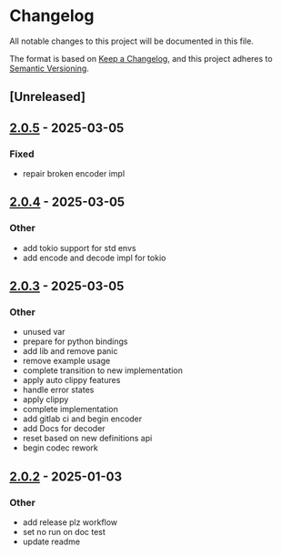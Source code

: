 # Changelog

All notable changes to this project will be documented in this file.

The format is based on [Keep a Changelog](https://keepachangelog.com/en/1.0.0/),
and this project adheres to [Semantic Versioning](https://semver.org/spec/v2.0.0.html).

## [Unreleased]

## [2.0.5](https://github.com/samp-reston/doip-codec/compare/v2.0.4...v2.0.5) - 2025-03-05

### Fixed

- repair broken encoder impl

## [2.0.4](https://github.com/samp-reston/doip-codec/compare/v2.0.3...v2.0.4) - 2025-03-05

### Other

- add tokio support for std envs
- add encode and decode impl for tokio

## [2.0.3](https://github.com/samp-reston/doip-codec/compare/v2.0.2...v2.0.3) - 2025-03-05

### Other

- unused var
- prepare for python bindings
- add lib and remove panic
- remove example usage
- complete transition to new implementation
- apply auto clippy features
- handle error states
- apply clippy
- complete implementation
- add gitlab ci and begin encoder
- add Docs for decoder
- reset based on new definitions api
- begin codec rework

## [2.0.2](https://github.com/samp-reston/doip-codec/compare/v2.0.1...v2.0.2) - 2025-01-03

### Other

- add release plz workflow
- set no run on doc test
- update readme
